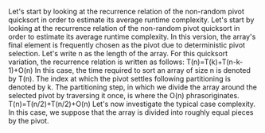 Let's start by looking at the recurrence relation of the non-random pivot quicksort in order to estimate its average runtime complexity.
Let's start by looking at the recurrence relation of the non-random pivot quicksort in order to estimate its average runtime complexity.
In this version, the array's final element is frequently chosen as the pivot due to deterministic pivot selection. Let's write n as the length of the array.
For this quicksort variation, the recurrence relation is written as follows:
T(n)=T(k)+T(n-k-1)+O(n)
In this case, the time required to sort an array of size n is denoted by T(n).
The index at which the pivot settles following partitioning is denoted by k. The partitioning step, in which we divide the array around the selected pivot by traversing it once, is where the O(n) phrasoriginates.
T(n)=T(n/2)+T(n/2)+O(n)
Let's now investigate the typical case complexity. In this case, we suppose that the array is divided into roughly equal pieces by the pivot. 






